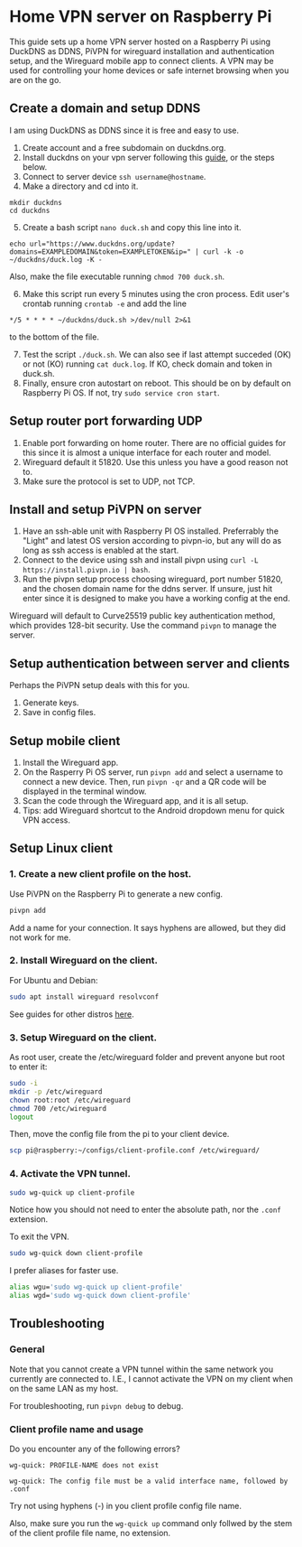 # Home VPN server on Raspberry Pi

This guide sets up a home VPN server hosted on a Raspberry Pi using DuckDNS as DDNS, PiVPN for wireguard installation and authentication setup, and the Wireguard mobile app to connect clients. A VPN may be used for controlling your home devices or safe internet browsing when you are on the go.

## Create a domain and setup DDNS

I am using DuckDNS as DDNS since it is free and easy to use.

1. Create account and a free subdomain on duckdns.org.
2. Install duckdns on your vpn server following this [guide](https://www.duckdns.org/install.jsp), or the steps below.
3. Connect to server device `ssh username@hostname`.
4. Make a directory and cd into it.

```
mkdir duckdns
cd duckdns
```

5. Create a bash script `nano duck.sh` and copy this line into it.

```
echo url="https://www.duckdns.org/update?domains=EXAMPLEDOMAIN&token=EXAMPLETOKEN&ip=" | curl -k -o ~/duckdns/duck.log -K -
```

Also, make the file executable running `chmod 700 duck.sh`.

6. Make this script run every 5 minutes using the cron process. Edit user's crontab running `crontab -e` and add the line

```
*/5 * * * * ~/duckdns/duck.sh >/dev/null 2>&1
```

to the bottom of the file.

7. Test the script `./duck.sh`. We can also see if last attempt succeded (OK) or not (KO) running `cat duck.log`. If KO, check domain and token in duck.sh.
8. Finally, ensure cron autostart on reboot. This should be on by default on Raspberry Pi OS. If not, try `sudo service cron start`.

## Setup router port forwarding UDP

1. Enable port forwarding on home router. There are no official guides for this since it is almost a unique interface for each router and model.
2. Wireguard default it 51820. Use this unless you have a good reason not to.
3. Make sure the protocol is set to UDP, not TCP.

## Install and setup PiVPN on server

1. Have an ssh-able unit with Raspberry PI OS installed. Preferrably the "Light" and latest OS version according to pivpn-io, but any will do as long as ssh access is enabled at the start.
2. Connect to the device using ssh and install pivpn using `curl -L https://install.pivpn.io | bash`.
3. Run the pivpn setup process choosing wireguard, port number 51820, and the chosen domain name for the ddns server. If unsure, just hit enter since it is designed to make you have a working config at the end.

Wireguard will default to Curve25519 public key authentication method, which provides 128-bit security. Use the command `pivpn` to manage the server.

## Setup authentication between server and clients

Perhaps the PiVPN setup deals with this for you.

1. Generate keys.
2. Save in config files.

## Setup mobile client

1. Install the Wireguard app.
2. On the Rasperry Pi OS server, run `pivpn add` and select a username to connect a new device. Then, run `pivpn -qr` and a QR code will be displayed in the terminal window.
3. Scan the code through the Wireguard app, and it is all setup.
4. Tips: add Wireguard shortcut to the Android dropdown menu for quick VPN access.

## Setup Linux client

### 1. Create a new client profile on the host.

Use PiVPN on the Raspberry Pi to generate a new config.

```bash
pivpn add
```

Add a name for your connection. It says hyphens are allowed, but they did not work for me.

### 2. Install Wireguard on the client.

For Ubuntu and Debian:

```bash
sudo apt install wireguard resolvconf
```

See guides for other distros [here](https://www.wireguard.com/install/).

### 3. Setup Wireguard on the client.

As root user, create the /etc/wireguard folder and prevent anyone but root to enter it:

```bash
sudo -i
mkdir -p /etc/wireguard
chown root:root /etc/wireguard
chmod 700 /etc/wireguard
logout
```

Then, move the config file from the pi to your client device.

```bash
scp pi@raspberry:~/configs/client-profile.conf /etc/wireguard/
```

### 4. Activate the VPN tunnel.

```bash
sudo wg-quick up client-profile
```

Notice how you should not need to enter the absolute path, nor the `.conf` extension.

To exit the VPN.

```bash
sudo wg-quick down client-profile
```

I prefer aliases for faster use.

```bash
alias wgu='sudo wg-quick up client-profile'
alias wgd='sudo wg-quick down client-profile'
```

## Troubleshooting

### General

Note that you cannot create a VPN tunnel within the same network you currently are connected to. I.E., I cannot activate the VPN on my client when on the same LAN as my host.

For troubleshooting, run `pivpn debug` to debug.

### Client profile name and usage

Do you encounter any of the following errors?

```plaintext
wg-quick: PROFILE-NAME does not exist

wg-quick: The config file must be a valid interface name, followed by .conf
```

Try not using hyphens (-) in you client profile config file name.

Also, make sure you run the `wg-quick up` command only follwed by the stem of the client profile file name, no extension.
